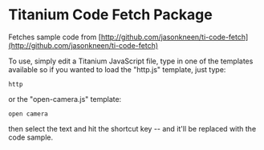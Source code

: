 # Titanium Code Fetch Package

Fetches sample code from [http://github.com/jasonkneen/ti-code-fetch](http://github.com/jasonkneen/ti-code-fetch)

To use, simply edit a Titanium JavaScript file, type in one of the templates available so if you wanted to load the "http.js" template, just type:

```
http
```

or the "open-camera.js" template:

```
open camera
```

then select the text and hit the shortcut key -- and it'll be replaced with the code sample.
